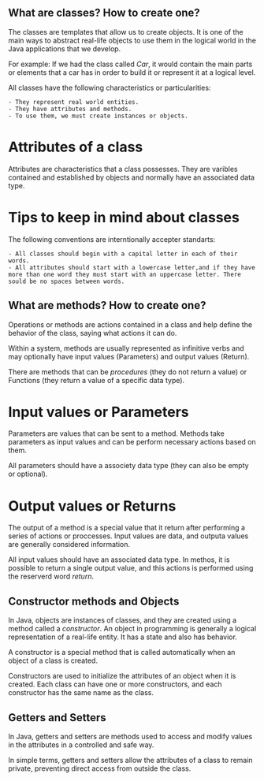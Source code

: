 ## What are classes? How to create one?

The classes are templates that allow us to create objects. It is one of the main ways to abstract real-life objects to use them in the logical world in the Java applications that we develop.

For example: If we had the class called *Car*, it would contain the main parts or elements that a car has in order to build it or represent it at a logical level.

All classes have the following characteristics or particularities: 

    - They represent real world entities. 
    - They have attributes and methods. 
    - To use them, we must create instances or objects. 

# Attributes of a class

Attributes are characteristics that a class possesses. They are varibles contained and established by objects and normally have an associated data type. 

# Tips to keep in mind about classes 

The following conventions are interntionally accepter standarts: 
    
    - All classes should begin with a capital letter in each of their words.
    - All attributes should start with a lowercase letter,and if they have more than one word they must start with an uppercase letter. There sould be no spaces between words. 

## What are methods? How to create one? 

Operations or methods are actions contained in a class and help define the behavior of the class, saying what actions it can do. 

Within a system, methods are usually represented as infinitive verbs and may optionally have input values (Parameters) and output values (Return).

There are methods that can be *procedures* (they do not return a value) or Functions (they return a value of a specific data type).

# Input values or Parameters

Parameters are values that can be sent to a method. Methods take parameters as input values and can be perform necessary actions based on them. 

All parameters should have a associety data type (they can also be empty or optional).

# Output values or Returns

The output of a method is a special value that it return after performing a series of actions or proccesses. Input values are data, and outputa values are generally considered information. 

All input values should have an associated data type. In methos, it is possible to return a single output value, and this actions is performed using the reserverd word *return*. 

## Constructor methods and Objects

In Java, objects are instances of classes, and they are created using a method called a *constructor*. An object in programming is generally a logical representation of a real-life entity. It has a state and also has behavior. 

A constructor is a special method that is called automatically when an object of a class is created. 

Constructors are used to initialize the attributes of an object when it is created. Each class can have one or more constructors, and each constructor has the same name as the class.

## Getters and Setters 

In Java, getters and setters are methods used to access and modify values in the attributes in a controlled and safe way. 

In simple terms, getters and setters allow the attributes of a class to remain private, preventing direct access from outside the class. 

